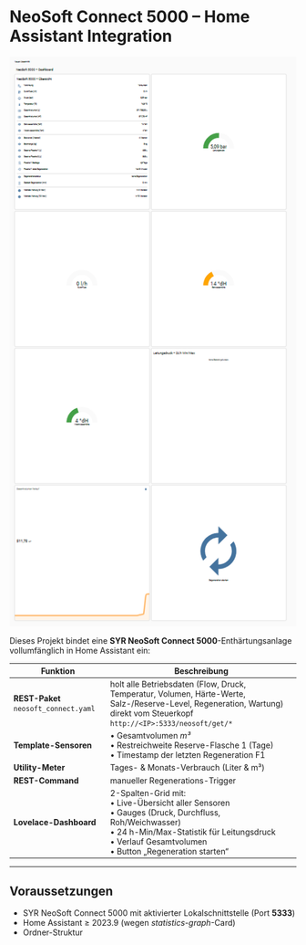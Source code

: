# NeoSoft Connect 5000 – Home Assistant Integration

![Dashboard-Preview](dashboard.png)

Dieses Projekt bindet eine **SYR NeoSoft Connect 5000**-Enthärtungsanlage vollumfänglich in Home Assistant ein:

| Funktion | Beschreibung |
|----------|--------------|
| **REST-Paket** `neosoft_connect.yaml` | holt alle Betriebsdaten (Flow, Druck, Temperatur, Volumen, Härte-Werte, Salz-/Reserve-Level, Regeneration, Wartung) direkt vom Steuerkopf <br>`http://<IP>:5333/neosoft/get/*` |
| **Template-Sensoren** | • Gesamtvolumen *m³* <br>• Restreichweite Reserve-Flasche 1 (Tage) <br>• Timestamp der letzten Regeneration F1 |
| **Utility-Meter** | Tages- & Monats-Verbrauch (Liter & m³) |
| **REST-Command** | manueller Regenerations-Trigger |
| **Lovelace-Dashboard** | 2-Spalten-Grid mit: <br>• Live-Übersicht aller Sensoren <br>• Gauges (Druck, Durchfluss, Roh/Weichwasser) <br>• 24 h-Min/Max-Statistik für Leitungsdruck <br>• Verlauf Gesamtvolumen <br>• Button „Regeneration starten“ |

---

## Voraussetzungen

* SYR NeoSoft Connect 5000 mit aktivierter Lokalschnittstelle (Port **5333**)
* Home Assistant ≥ 2023.9 (wegen *statistics-graph*-Card)
* Ordner-Struktur  
